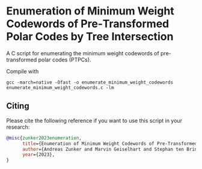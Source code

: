 # Enumeration of Minimum Weight Codewords of Pre&#x2011;Transformed Polar Codes by Tree Intersection
A C script for enumerating the minimum weight codewords of pre-transformed polar codes (PTPCs).

Compile with 
```
gcc -march=native -Ofast -o enumerate_minimum_weight_codewords enumerate_minimum_weight_codewords.c -lm
```

## Citing
Please cite the following reference if you want to use this script in your research:
```bibtex
@misc{zunker2023enumeration,
      title={Enumeration of Minimum Weight Codewords of Pre-Transformed Polar Codes by Tree Intersection}, 
      author={Andreas Zunker and Marvin Geiselhart and Stephan ten Brink},
      year={2023},
}
```

